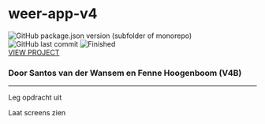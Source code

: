 # weer-app-v4
![GitHub package.json version (subfolder of monorepo)](https://img.shields.io/github/package-json/v/santosvdw/weer-app-v4?filename=package.json) 
![GitHub last commit](https://img.shields.io/github/last-commit/santosvdw/weer-app-v4)
![Finished](https://img.shields.io/badge/finished-no-20b2aa)
<br/>
<a href="https://santosvdw.github.io/weer-app-v4/src/">VIEW PROJECT</a>
### Door Santos van der Wansem en Fenne Hoogenboom (V4B)

<hr />

Leg opdracht uit

Laat screens zien
